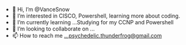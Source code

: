 - 👋 Hi, I’m @VanceSnow
- 👀 I’m interested in CISCO, Powershell, learning more about coding. 
- 🌱 I’m currently learning ...Studying for my CCNP and Powershell
- 💞️ I’m looking to collaborate on ...
- 📫 How to reach me ...psychedelic.thunderfrog@gmail.com

<!---
VanceSnow/VanceSnow is a ✨ special ✨ repository because its `README.md` (this file) appears on your GitHub profile.
You can click the Preview link to take a look at your changes.
--->
